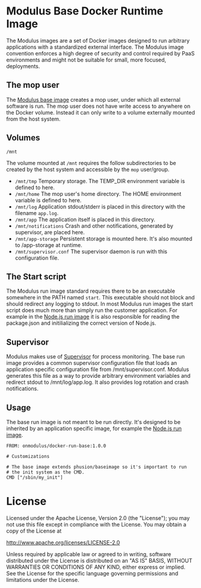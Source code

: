 # Modulus Base Docker Runtime Image
The Modulus images are a set of Docker images designed to run arbitrary applications with a standardized external interface. The Modulus image convention enforces a high degree of security and control required by PaaS environments and might not be suitable for small, more focused, deployments.

## The mop user
The [Modulus base image](https://github.com/onmodulus/docker-base) creates a mop user, under which all external software is run. The mop user does not have write access to anywhere on the Docker volume. Instead it can only write to a volume externally mounted from the host system.

## Volumes

`/mnt`

The volume mounted at `/mnt` requires the follow subdirectories to be created by the host system and accessible by the `mop` user/group.

* `/mnt/tmp` Temporary storage. The TEMP_DIR environment variable is defined to here.
* `/mnt/home` The mop user's home directory. The HOME environment variable is defined to here.
* `/mnt/log` Application stdout/stderr is placed in this directory with the filename `app.log`.
* `/mnt/app` The application itself is placed in this directory.
* `/mnt/notifications` Crash and other notifications, generated by supervisor, are placed here.
* `/mnt/app-storage` Persistent storage is mounted here. It's also mounted to /app-storage at runtime.
* `/mnt/supervisor.conf` The supervisor daemon is run with this configuration file.

## The Start script
The Modulus run image standard requires there to be an executable somewhere in the PATH named `start`. This executable should not block and should redirect any logging to stdout. In most Modulus run images the start script does much more than simply run the customer application. For example in the [Node.js run image](https://github.com/onmodulus/docker-run-node) it is also responsible for reading the package.json and initilializing the correct version of Node.js.

## Supervisor
Modulus makes use of [Supervisor](http://supervisord.org/) for process monitoring. The base run image provides a common supervisor configuration file that loads an application specific configuration file from /mnt/supervisor.conf. Modulus generates this file as a way to provide arbitrary environment variables and redirect stdout to /mnt/log/app.log. It also provides log rotation and crash notifications. 

## Usage
The base run image is not meant to be run directly. It's designed to be inherited by an application specific image, for example the [Node.js run image](https://github.com/onmodulus/docker-run-node).

```
FROM: onmodulus/docker-run-base:1.0.0

# Customizations

# The base image extends phusion/baseimage so it's important to run
# the init system as the CMD.
CMD ["/sbin/my_init"]
```

# License
Licensed under the Apache License, Version 2.0 (the "License"); you may not use this file except in compliance with the License. You may obtain a copy of the License at

http://www.apache.org/licenses/LICENSE-2.0

Unless required by applicable law or agreed to in writing, software distributed under the License is distributed on an "AS IS" BASIS, WITHOUT WARRANTIES OR CONDITIONS OF ANY KIND, either express or implied. See the License for the specific language governing permissions and limitations under the License.
